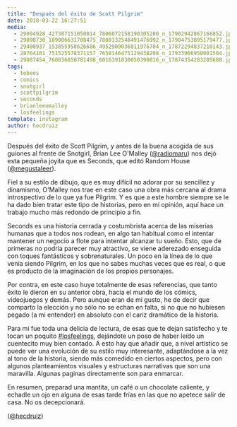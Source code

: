 ```yaml
---
title: "Después del éxito de Scott Pilgrim"
date: 2018-03-22 16:27:51
media: 
  - 29094928_427387151050014_7806072158190305280_n_17902942867166852.jpg
  - 29090730_189006631708475_7808132548491476992_n_17904753895179477.jpg
  - 29400937_153855958626686_4952909036811976704_n_17872294837210143.jpg
  - 28764101_751525578371157_7658146475129438208_n_17933966950001504.jpg
  - 29087454_760836850781498_6016391030050390016_n_17874354283205680.jpg
tags: 
  - tebeos
  - comics
  - snotgirl
  - scottpilgrim
  - seconds
  - brianleeomalley
  - losfeelings
template: instagram
author: hecdruiz
---
```


Después del éxito de Scott Pilgrim, y antes de la buena acogida de sus guiones al frente de Snotgirl, Brian Lee O'Malley ([@radiomaru](https://instagram.com/radiomaru)) nos dejó esta pequeña joyita que es Seconds, que editó Random House ([@megustaleer](https://instagram.com/megustaleer)).

Fiel a su estilo de dibujo, que es muy difícil no adorar por su sencillez y dinamismo, O'Malley nos trae en este caso una obra más cercana al drama introspectivo de lo que ya fue Pilgrim. Y es que a este hombre siempre se le ha dado bien tratar este tipo de historias, pero en mi opinión, aquí hace un trabajo mucho más redondo de principio a fin.

Seconds es una historia cerrada y costumbrista acerca de las miserias humanas que a todos nos rodean, en algo tan habitual como el intentar mantener un negocio a flote para intentar alcanzar tu sueño. Esto, que de primeras no podría parecer muy atractivo, se viene aderezado enseguida con toques fantásticos y sobrenaturales. Un poco en la línea de lo que venía siendo Pilgrim, en los que no sabes muchas veces que es real, o que es producto de la imaginación de los propios personajes.

Por contra, en este caso huye totalmente de esas referencias, que tanto éxito le dieron en su anterior obra, hacia el mundo de los cómics, videojuegos y demás. Pero aunque eran de mi gusto, he de decir que comparto la elección y no sólo no se echan en falta, si no que no hubiesen pegado (a mi entender) en absoluto con el cariz dramático de la historia.

Para mi fue toda una delicia de lectura, de esas que te dejan satisfecho y te tocan un poquito [#losfeelings](/tags/losfeelings), dejándote un poso de haber leído un cuentecito muy bien contado. A esto hay que añadir que, a nivel artístico se puede ver una evolución de su estilo muy interesante, adaptándose a la vez al tono de la historia, siendo más comedido en ciertos aspectos, pero con algunos planteamientos visuales y estructuras narrativas que son una maravilla. Algunas paginas directamente son para enmarcar.

En resumen, preparad una mantita, un café o un chocolate caliente, y echadle un ojo en alguna de esas tarde frías en las que no apetece salir de casa. No os decepcionará.

([@hecdruiz](https://instagram.com/hecdruiz))
